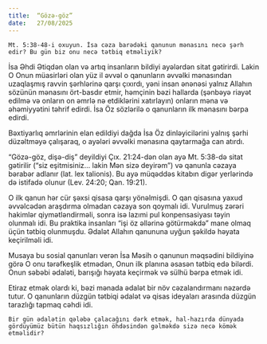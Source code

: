 ```yaml
---
title:  “Gözə-göz”
date:   27/08/2025
---
```


`Mt. 5:38-48-i oxuyun. İsa cəza barədəki qanunun mənasını necə şərh edir? Bu gün biz onu necə tətbiq etməliyik?`

İsa Əhdi Ətiqdən olan və artıq insanların bildiyi ayələrdən sitat gətirirdi. Lakin O Onun müasirləri olan yüz il əvvəl o qanunların əvvəlki mənasından uzaqlaşmış ravvin şərhlərinə qarşı çıxırdı, yəni insan ənənəsi yalnız Allahın sözünün mənasını ört-basdır etmir, həmçinin bəzi hallarda (şənbəyə riayət edilmə və onların on əmrlə nə etdiklərini xatırlayın) onların məna və əhəmiyyətini təhrif edirdi. İsa Öz sözlərilə o qanunların ilk mənasını bərpa edirdi.

Bəxtiyarlıq əmrlərinin elan edildiyi dağda İsa Öz dinləyicilərini yalnış şərhi düzəltməyə çalışaraq, o ayələri əvvəlki mənasına qaytarmağa can atırdı.

“Gözə-göz, dişə-diş” deyildiyi Çıx. 21:24-dən olan ayə Mt. 5:38-də sitat gətirilir (“siz eşitmisiniz... lakin Mən sizə deyirəm”) və qanunla cəzaya bərabər adlanır (lat. lex talionis). Bu ayə müqəddəs kitabın digər yerlərində də istifadə olunur (Lev. 24:20; Qan. 19:21).

O ilk qanun hər cür şəxsi qisasa qarşı yönəlmişdi. O qan qisasına yaxud əvvəlcədən araşdırma olmadan cəzaya son qoymalı idi. Vurulmuş zərəri hakimlər qiymətləndirməli, sonra isə lazımi pul konpensasiyası təyin olunmalı idi. Bu praktika insanları “işi öz əllərinə götürməkdə” mane olmaq üçün tətbiq olunmuşdu. Ədalət Allahın qanununa uyğun şəkildə həyata keçirilməli idi.

Musaya bu sosial qanunları verən İsa Məsih o qanunun məqsədini bildiyinə görə O onu tərəfkeşlik etmədən, Onun ilk planına əsasən tətbiq edə bilərdi. Onun səbəbi ədaləti, barışığı həyata keçirmək və sülhü bərpa etmək idi.

Etiraz etmək olardı ki, bəzi mənada ədalət bir növ cəzalandırmanı nəzərdə tutur. O qanunların düzgün tətbiqi ədalət və qisas ideyaları arasında düzgün tarazlığı tapmaq cəhdi idi.

`Bir gün ədalətin qələbə çalacağını dərk etmək, hal-hazırda dünyada gördüyümüz bütün haqsızlığın öhdəsindən gəlməkdə sizə necə kömək etməlidir?`